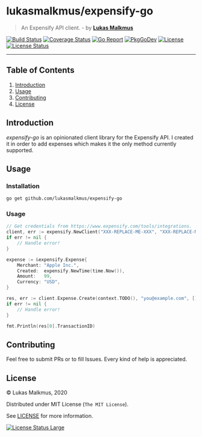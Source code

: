 # lukasmalkmus/expensify-go

> An Expensify API client. - by **[Lukas Malkmus]**

[![Build Status][build_badge]][build]
[![Coverage Status][coverage_badge]][coverage]
[![Go Report][report_badge]][report]
[![PkgGoDev][docs_badge]][docs]
[![License][license_badge]][license]
[![License Status][license_status_badge]][license_status]

---

## Table of Contents

1. [Introduction](#introduction)
1. [Usage](#usage)
1. [Contributing](#contributing)
1. [License](#license)

## Introduction

_expensify-go_ is an opinionated client library for the Expensify API. I created
it in order to add expenses which makes it the only method currently supported.

## Usage

### Installation

```bash
go get github.com/lukasmalkmus/expensify-go
```

### Usage

```go
// Get credentials from https://www.expensify.com/tools/integrations.
client, err := expensify.NewClient("XXX-REPLACE-ME-XXX", "XXX-REPLACE-ME-XXX")
if err != nil {
    // Handle error!
}

expense := &expensify.Expense{
    Merchant: "Apple Inc.",
    Created:  expensify.NewTime(time.Now()),
    Amount:   99,
    Currency: "USD",
}

res, err := client.Expense.Create(context.TODO(), "you@example.com", []*expensify.Expense{exp})
if err != nil {
    // Handle error!
}

fmt.Println(res[0].TransactionID)
```

## Contributing

Feel free to submit PRs or to fill Issues. Every kind of help is appreciated.

## License

© Lukas Malkmus, 2020

Distributed under MIT License (`The MIT License`).

See [LICENSE](LICENSE) for more information.

[![License Status Large][license_status_large_badge]][license_status_large]

<!-- Links -->

[Lukas Malkmus]: https://github.com/lukasmalkmus

<!-- Badges -->

[build]: https://travis-ci.com/lukasmalkmus/expensify-go
[build_badge]: https://img.shields.io/travis/com/lukasmalkmus/expensify-go.svg?style=flat-square
[coverage]: https://codecov.io/gh/lukasmalkmus/expensify-go
[coverage_badge]: https://img.shields.io/codecov/c/github/lukasmalkmus/expensify-go.svg?style=flat-square
[report]: https://goreportcard.com/report/github.com/lukasmalkmus/expensify-go
[report_badge]: https://goreportcard.com/badge/github.com/lukasmalkmus/expensify-go?style=flat-square
[docs]: https://github.com/lukasmalkmus/expensify-go
[docs_badge]: https://img.shields.io/badge/godoc-reference-blue.svg?style=flat-square
[license]: https://opensource.org/licenses/MIT
[license_badge]: https://img.shields.io/github/license/lukasmalkmus/expensify-go.svg?color=blue&style=flat-square
[license_status]: https://app.fossa.com/projects/git%2Bgithub.com%2Flukasmalkmus%2Fexpensify-go?ref=badge_shield
[license_status_badge]: https://app.fossa.com/api/projects/git%2Bgithub.com%2Flukasmalkmus%2Fexpensify-go.svg
[license_status_large]: https://app.fossa.com/projects/git%2Bgithub.com%2Flukasmalkmus%2Fexpensify-go?ref=badge_large
[license_status_large_badge]: https://app.fossa.com/api/projects/git%2Bgithub.com%2Flukasmalkmus%2Fexpensify-go.svg?type=large
